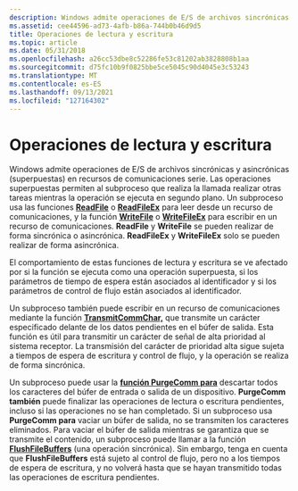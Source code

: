 ```yaml
---
description: Windows admite operaciones de E/S de archivos sincrónicas y asincrónicas (superpuestas) en recursos de comunicaciones serie.
ms.assetid: cee44596-ad73-4afb-b86a-744b0b46d9d5
title: Operaciones de lectura y escritura
ms.topic: article
ms.date: 05/31/2018
ms.openlocfilehash: a26cc53dbe8c52286fe53c81202ab3828808b1aa
ms.sourcegitcommit: d75fc10b9f0825bbe5ce5045c90d4045e3c53243
ms.translationtype: MT
ms.contentlocale: es-ES
ms.lasthandoff: 09/13/2021
ms.locfileid: "127164302"
---
```

# <a name="read-and-write-operations"></a>Operaciones de lectura y escritura

Windows admite operaciones de E/S de archivos sincrónicas y asincrónicas (superpuestas) en recursos de comunicaciones serie. Las operaciones superpuestas permiten al subproceso que realiza la llamada realizar otras tareas mientras la operación se ejecuta en segundo plano. Un subproceso usa las funciones [**ReadFile**](/windows/desktop/api/fileapi/nf-fileapi-readfile) o [**ReadFileEx**](/windows/desktop/api/fileapi/nf-fileapi-readfileex) para leer desde un recurso de comunicaciones, y la función [**WriteFile**](/windows/desktop/api/fileapi/nf-fileapi-writefile) o [**WriteFileEx**](/windows/desktop/api/fileapi/nf-fileapi-writefileex) para escribir en un recurso de comunicaciones. **ReadFile** y **WriteFile** se pueden realizar de forma sincrónica o asincrónica. **ReadFileEx** y **WriteFileEx** solo se pueden realizar de forma asincrónica.

El comportamiento de estas funciones de lectura y escritura se ve afectado por si la función se ejecuta como una operación superpuesta, si los parámetros de tiempo de espera están asociados al identificador y si los parámetros de control de flujo están asociados al identificador.

Un subproceso también puede escribir en un recurso de comunicaciones mediante la función [**TransmitCommChar,**](/windows/desktop/api/Winbase/nf-winbase-transmitcommchar) que transmite un carácter especificado delante de los datos pendientes en el búfer de salida. Esta función es útil para transmitir un carácter de señal de alta prioridad al sistema receptor. La transmisión del carácter de prioridad alta sigue sujeta a tiempos de espera de escritura y control de flujo, y la operación se realiza de forma sincrónica.

Un subproceso puede usar la [**función PurgeComm para**](/windows/desktop/api/Winbase/nf-winbase-purgecomm) descartar todos los caracteres del búfer de entrada o salida de un dispositivo. **PurgeComm también** puede finalizar las operaciones de lectura o escritura pendientes, incluso si las operaciones no se han completado. Si un subproceso usa **PurgeComm para** vaciar un búfer de salida, no se transmiten los caracteres eliminados. Para vaciar el búfer de salida mientras se garantiza que se transmite el contenido, un subproceso puede llamar a la función [**FlushFileBuffers**](/windows/desktop/api/fileapi/nf-fileapi-flushfilebuffers) (una operación sincrónica). Sin embargo, tenga en cuenta que **FlushFileBuffers** está sujeto al control de flujo, pero no a los tiempos de espera de escritura, y no volverá hasta que se hayan transmitido todas las operaciones de escritura pendientes.

 

 
